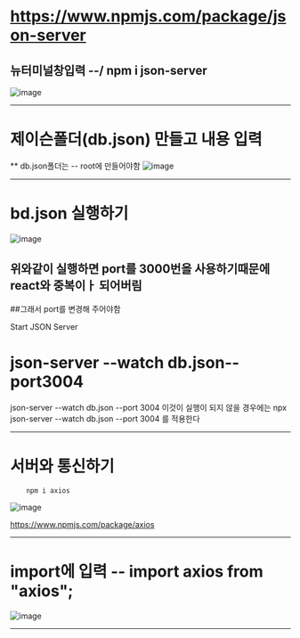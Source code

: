 
# https://www.npmjs.com/package/json-server  
## 뉴터미널창입력 --/ npm i json-server
![image](https://github.com/hani10004/react_basic/assets/129706997/4f2c3c3f-aab1-4b73-bdcc-67648fc3acff)

---------------------

# 제이슨폴더(db.json) 만들고 내용 입력
** db.json폴더는 -- root에 만들어야함
![image](https://github.com/hani10004/react_basic/assets/129706997/9ecfbfd0-06b2-4525-80a0-09208c9f39c0)

---------------------

# bd.json 실행하기
![image](https://github.com/hani10004/react_basic/assets/129706997/261b3558-b965-483e-977c-5e64bfd1712c)
## 위와같이 실행하면 port를 3000번을 사용하기때문에 react와 중복이ㅏ 되어버림 
##그래서 port를 변경해 주어야함 
    
Start JSON Server

# json-server --watch db.json--port3004

json-server --watch db.json --port 3004
이것이 실행이 되지 않을 경우에는 
npx json-server --watch db.json --port 3004
를 적용한다

---------------------


# 서버와 통신하기 
        npm i axios
![image](https://github.com/hani10004/react_basic/assets/129706997/159aeea0-0e76-40d5-97a8-b8b42f3c7ee0)

https://www.npmjs.com/package/axios

---------------------

# import에 입력 -- import axios from "axios";

![image](https://github.com/hani10004/react_basic/assets/129706997/46dd8bc2-1fcc-467c-b66f-f5c287bc09a7)

---------------------


